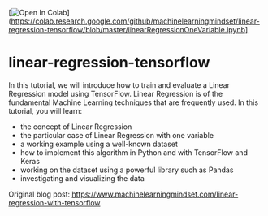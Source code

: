 [![Open In Colab](https://colab.research.google.com/assets/colab-badge.svg)](https://colab.research.google.com/github/machinelearningmindset/linear-regression-tensorflow/blob/master/linearRegressionOneVariable.ipynb]

# linear-regression-tensorflow

In this tutorial, we will introduce how to train and evaluate a Linear Regression model using TensorFlow. Linear Regression is of the fundamental Machine Learning techniques that are frequently used. In this tutorial, you will learn:

* the concept of Linear Regression
* the particular case of Linear Regression with one variable
* a working example using a well-known dataset
* how to implement this algorithm in Python and with TensorFlow and Keras
* working on the dataset using a powerful library such as Pandas
* investigating and visualizing the data

Original blog post: https://www.machinelearningmindset.com/linear-regression-with-tensorflow
